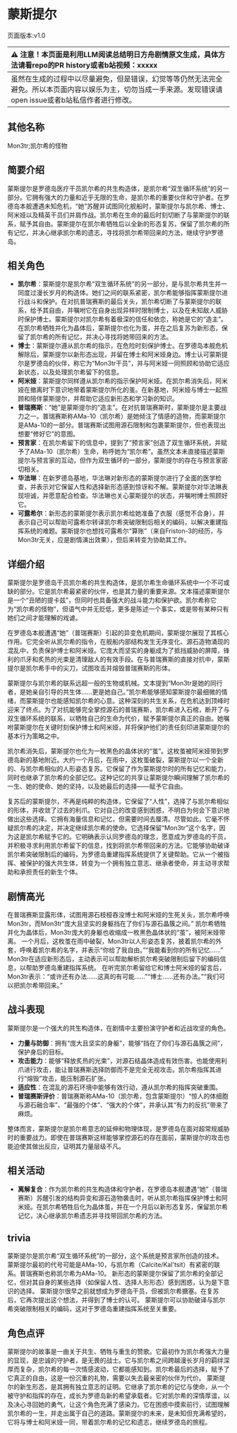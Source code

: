 # 蒙斯提尔
页面版本:v1.0
 

| :warning: 注意！本页面是利用LLM阅读总结明日方舟剧情原文生成，具体方法请看repo的PR history或者b站视频：xxxxx           |
|:----------------------------|
| 虽然在生成的过程中以尽量避免，但是错误，幻觉等等仍然无法完全避免。所以本页面内容以娱乐为主，切勿当成一手来源。发现错误请open issue或者b站私信作者进行修改。|



## 其他名称
Mon3tr;凯尔希的怪物
## 简要介绍
蒙斯提尔是罗德岛医疗干员凯尔希的共生构造体，是凯尔希“双生循环系统”的另一部分。它拥有强大的力量和近乎无限的生命，是凯尔希的重要伙伴和守护者。在罗德岛本舰遭遇未知危机，“她”苏醒并试图同化舰船时，蒙斯提尔与凯尔希、博士、阿米娅以及精英干员们并肩作战。凯尔希在生命的最后时刻切断了与蒙斯提尔的联系，赋予其自由。蒙斯提尔在凯尔希牺牲后以全新的形态复苏，保留了凯尔希的所有记忆，并决心继承凯尔希的遗志，寻找将凯尔希带回来的方法，继续守护罗德岛。
## 相关角色
-   **凯尔希**：蒙斯提尔是凯尔希“双生循环系统”的另一部分，是与凯尔希共生并一同度过漫长岁月的构造体。她们之间的联系紧密，凯尔希能够指挥蒙斯提尔进行战斗和保护。在对抗普瑞赛斯的最后关头，凯尔希切断了与蒙斯提尔的联系，给予其自由，并嘱咐它在自身出现异样时限制博士，以及在未知敌人威胁时保护博士。蒙斯提尔对凯尔希有着极深的信任和依恋，称她是它的“造主”。在凯尔希牺牲并化为晶体后，蒙斯提尔也化为茧，并在之后复苏为新形态，保留了凯尔希的所有记忆，并决心寻找将她带回来的方法。
-   **博士**：蒙斯提尔遵从凯尔希的指示，在危险时刻保护博士。在罗德岛本舰危机解除后，蒙斯提尔以新形态出现，并留在博士和阿米娅身边。博士认可蒙斯提尔是罗德岛的伙伴，称它为“Mon3tr干员”，并与阿米娅一同照顾和协助它适应新状态，以及处理凯尔希留下的信息。
-   **阿米娅**：蒙斯提尔同样遵从凯尔希的指示保护阿米娅。在凯尔希消失后，阿米娅在撤离时下意识地带着蒙斯提尔所化的茧。在新基地，阿米娅与博士一起照顾和陪伴蒙斯提尔，并帮助它适应新形态和学习新的知识。
-   **普瑞赛斯**：“她”是蒙斯提尔的“造主”。在对抗普瑞赛斯时，蒙斯提尔是主要战力之一。普瑞赛斯称AMa-10（凯尔希）是她倾注了情感的造物，而蒙斯提尔是AMa-10的一部分。普瑞赛斯试图用源石限制和包裹蒙斯提尔，但也表现出想要“修好它”的意图。
-   **预言家**：在凯尔希留下的信息中，提到了“预言家”创造了双生循环系统，并赋予了AMa-10（凯尔希）生命，称呼她为“凯尔希”。虽然文本未直接描述蒙斯提尔与预言家的互动，但作为双生循环的一部分，蒙斯提尔的存在与预言家密切相关。
-   **华法琳**：在新罗德岛基地，华法琳对新形态的蒙斯提尔进行了全面的医学检查，并表示对它保留人性和选择新形态感到惊讶和不解。蒙斯提尔对华法琳表现坦诚，并愿意配合检查。华法琳也关心蒙斯提尔的状态，并嘱咐博士照顾好它。
-   **可露希尔**：新形态的蒙斯提尔表示凯尔希给她准备了衣服（感觉不合身），并表示自己可以帮助可露希尔转译凯尔希突破限制后相关的编码，以解决重建指挥系统的难题。蒙斯提尔也想找可露希尔“算账”（来自Friston-3的经历，与Mon3tr无关，应是剧情演出效果），但后来转变为协助其工作。
## 详细介绍
蒙斯提尔是罗德岛干员凯尔希的共生构造体，是凯尔希生命循环系统中一个不可或缺的部分。它是凯尔希最紧密的伙伴，也是其力量的重要来源。文本描述蒙斯提尔是一个“丑陋的提卡兹”，但同时也具备强大的战斗能力和保护欲。凯尔希称它为“凯尔希的怪物”，但语气中并无贬低，更多是陈述一个事实，或是带有某种只有她们之间才能理解的戏谑。

在罗德岛本舰遭遇“她”（普瑞赛斯）引起的异变危机期间，蒙斯提尔展现了其核心作用。它完全听从凯尔希的指令，在舰船内部结构发生无序变化、源石造物涌现的混乱中，负责保护博士和阿米娅。它庞大而坚实的身躯成为了抵挡威胁的屏障，锋利的爪牙和炙热的光束是清理敌人的有效手段。在与普瑞赛斯的直接对抗中，蒙斯提尔是凯尔希手中的尖刀，试图攻击并熔毁普瑞赛斯的形体。

蒙斯提尔与凯尔希的联系远超一般的生物或机械。文本提到“Mon3tr是她的同行者，是她亲自引导的共生体......更是她自己。”凯尔希能够感知蒙斯提尔最细微的情绪，而蒙斯提尔也能感知凯尔希的心意。这种深刻的共生关系，在危机达到顶峰时迎来了终点。为了对抗能够完全掌控源石的普瑞赛斯，凯尔希进入石棺，断开了与双生循环系统的联系，以牺牲自己的生命为代价，赋予蒙斯提尔真正的自由。她嘱咐蒙斯提尔在关键时刻保护博士和阿米娅，并将保护他们的责任刻印进蒙斯提尔的基本行为策略之中。

凯尔希消失后，蒙斯提尔也化为一枚黑色的晶体状的“茧”。这枚茧被阿米娅带到罗德岛新的基地附近。大约一个月后，在雨中，这枚茧破裂，蒙斯提尔以一个全新的、与凯尔希相似的人形姿态复苏。它保留了作为蒙斯提尔时的所有记忆和能力，同时也继承了凯尔希的全部记忆。这种记忆的共享让蒙斯提尔瞬间理解了凯尔希的一生、她的使命、她的坚持，以及她最后的选择——赋予它自由。

复苏后的蒙斯提尔，不再是纯粹的构造体，它保留了“人性”，选择了与凯尔希相似的形体，并收敛了过去的利爪。它对自己的改变感到困惑，不明白为何会下意识地做出这些选择。它拥有海量信息和记忆，但需要时间去厘清。尽管如此，它毫不怀疑凯尔希的决定，并决定继续凯尔希的使命。它选择保留“Mon3tr”这个名字，因为这是凯尔希赋予它的。它明确表示认同罗德岛的理念，愿意成为罗德岛的干员，并积极寻求利用凯尔希留下的信息，找到将凯尔希带回来的方法。它能够协助破译凯尔希突破限制后的编码，为罗德岛重建指挥系统提供了关键帮助。它从一个被指挥、被保护的强大共生体，转变为一个拥有独立意志、继承者使命，并主动寻求帮助和承担责任的新生个体。
## 剧情高光
在普瑞赛斯显露形体，试图用源石枝桠吞没博士和阿米娅的生死关头，凯尔希呼唤Mon3tr，而Mon3tr“庞大且坚实的身躯挡在了你们与源石晶簇之间。”
凯尔希牺牲并化为晶体后，Mon3tr庞大的身躯也收缩成一枚黑色晶体状的“茧”，被阿米娅带离。
一个月后，这枚茧在雨中破裂，Mon3tr以人形姿态复苏，披着凯尔希的外套，呼唤着凯尔希的名字，并表示“你给了我自由。”“我能看到你的所有记忆......”
Mon3tr在适应新形态后，主动表示可以帮助解析凯尔希突破限制后留下的编码信息，以帮助罗德岛重建指挥系统。
在听完凯尔希留给它和博士阿米娅的留言后，Mon3tr表示：“或许还有办法......这真的有可能......”“博士......还有办法。”“我们可以把凯尔希带回来。”
## 战斗表现
蒙斯提尔是一个强大的共生构造体，在剧情中主要扮演守护者和近战攻坚的角色。
- **力量与防御**：拥有“庞大且坚实的身躯”，能够“挡在了你们与源石晶簇之间”，保护身后的目标。
- **攻击能力**：能够“释放炙热的光束”，对源石结晶体造成有效伤害。也能使用利爪进行攻击，能让普瑞赛斯选择防御而不是完全无视攻击。凯尔希指挥其进行“熔毁”攻击，能压制源石扩张。
- **适应性**：在混乱的源石环境中能够有效行动，遵从凯尔希的指挥突破重围。
- **普瑞赛斯评价**：普瑞赛斯称AMa-10（凯尔希，包含蒙斯提尔）“惊人的体细胞与源石融合率”、“最强的个体”、“强大的个体”，并承认其“有力的反抗”带来了麻烦。

整体而言，蒙斯提尔是凯尔希意志的延伸和物理体现，是罗德岛在面对超常规威胁时的重要战力。即使在普瑞赛斯这样能够掌控源石的存在面前，蒙斯提尔的攻击也能迫使其做出反应，证明其力量层级不凡。
## 相关活动
-   **离解复合**：作为凯尔希的共生构造体和守护者，在罗德岛本舰遭遇“她”（普瑞赛斯）苏醒引发的结构异变和源石造物袭击时，听从凯尔希指挥保护博士和阿米娅。在凯尔希牺牲后化为晶体茧，并在一个月后以新形态复苏，保留凯尔希记忆，决心继承凯尔希遗志并寻找带回凯尔希的方法。
## trivia
蒙斯提尔是凯尔希“双生循环系统”的一部分，这个系统是预言家所创造的技术。
蒙斯提尔最初的代号可能是AMa-10，与凯尔希（Calcite/Kal'tsit）有紧密的联系。普瑞赛斯也称凯尔希为AMa-10。
新形态的蒙斯提尔保留了凯尔希的全部记忆，但对其自身的某些选择（如保留人性、选择人形形态）感到困惑，认为是下意识的选择。
蒙斯提尔很早之前就想成为罗德岛干员，但被凯尔希搪塞。在复苏后，它再次提出这个想法，并得到了博士的认可。
蒙斯提尔可以协助破译与凯尔希突破限制相关的编码，这对于罗德岛重建指挥系统至关重要。
## 角色点评
蒙斯提尔的故事是一曲关于共生、牺牲与重生的赞歌。它最初作为凯尔希强大力量的显现，是忠诚的守护者，是无畏的战士。它与凯尔希之间跨越漫长岁月的羁绊深厚而复杂，凯尔希的每一次情感波动，它都能感知到。凯尔希最后的选择，赋予了它真正的自由，这是一份沉重的礼物，需要以失去最亲密的伙伴为代价。
蒙斯提尔的新生形态，是其拥有独立意志的证明。它继承了凯尔希的记忆与使命，从一个被守护和指挥的存在，成长为罗德岛新的希望承载者。它对凯尔希的深情厚谊，以及决心寻回她的勇气，让这个角色充满了感染力。它在困惑中摸索前行，试图理解凯尔希的一生，并走出属于自己的道路。蒙斯提尔的未来，是未知但充满希望的，它将与博士和阿米娅一同，带着凯尔希的记忆和遗志，继续罗德岛的旅程。